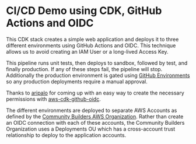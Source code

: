 # CI/CD Demo using CDK, GitHub Actions and OIDC

This CDK stack creates a simple web application and deploys it to three different environments using GitHub Actions and OIDC. This technique allows us to avoid creating an IAM User or a long-lived Access Key.

This pipeline runs unit tests, then deploys to sandbox, followed by test, and finally production. If any of these steps fail, the pipeline will stop. Additionally the production environment is gated using [GitHub Environments](https://docs.github.com/en/actions/deployment/targeting-different-environments/using-environments-for-deployment) so any production deployments require a manual approval.

Thanks to [aripalo](https://twitter.com/aripalo) for coming up with an easy way to create the necessary permissions with [aws-cdk-github-oidc](https://github.com/aripalo/aws-cdk-github-oidc).

The different environments are deployed to separate AWS Accounts as defined by the [Community Builders AWS Organization](https://github.com/aws-community-projects/aws-organization-for-devs). Rather than create an OIDC connection with each of these accounts, the Community Builders Organization uses a Deployments OU which has a cross-account trust relationship to deploy to the application accounts.
